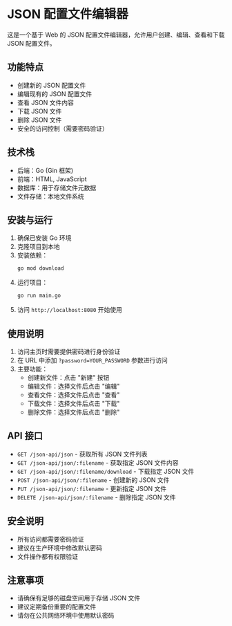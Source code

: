 # JSON 配置文件编辑器

这是一个基于 Web 的 JSON 配置文件编辑器，允许用户创建、编辑、查看和下载 JSON 配置文件。

## 功能特点

- 创建新的 JSON 配置文件
- 编辑现有的 JSON 配置文件
- 查看 JSON 文件内容
- 下载 JSON 文件
- 删除 JSON 文件
- 安全的访问控制（需要密码验证）

## 技术栈

- 后端：Go (Gin 框架)
- 前端：HTML, JavaScript
- 数据库：用于存储文件元数据
- 文件存储：本地文件系统

## 安装与运行

1. 确保已安装 Go 环境
2. 克隆项目到本地
3. 安装依赖：
   ```bash
   go mod download
   ```
4. 运行项目：
   ```bash
   go run main.go
   ```
5. 访问 `http://localhost:8080` 开始使用

## 使用说明

1. 访问主页时需要提供密码进行身份验证
2. 在 URL 中添加 `?password=YOUR_PASSWORD` 参数进行访问
3. 主要功能：
   - 创建新文件：点击 "新建" 按钮
   - 编辑文件：选择文件后点击 "编辑"
   - 查看文件：选择文件后点击 "查看"
   - 下载文件：选择文件后点击 "下载"
   - 删除文件：选择文件后点击 "删除"

## API 接口

- `GET /json-api/json` - 获取所有 JSON 文件列表
- `GET /json-api/json/:filename` - 获取指定 JSON 文件内容
- `GET /json-api/json/:filename/download` - 下载指定 JSON 文件
- `POST /json-api/json/:filename` - 创建新的 JSON 文件
- `PUT /json-api/json/:filename` - 更新指定 JSON 文件
- `DELETE /json-api/json/:filename` - 删除指定 JSON 文件

## 安全说明

- 所有访问都需要密码验证
- 建议在生产环境中修改默认密码
- 文件操作都有权限验证

## 注意事项

- 请确保有足够的磁盘空间用于存储 JSON 文件
- 建议定期备份重要的配置文件
- 请勿在公共网络环境中使用默认密码 